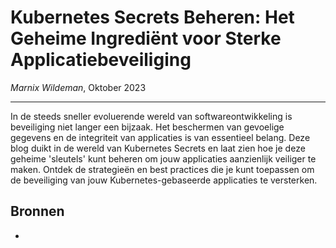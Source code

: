 # Kubernetes Secrets Beheren: Het Geheime Ingrediënt voor Sterke Applicatiebeveiliging
 
*Marnix Wildeman*, Oktober 2023
<hr>
 
In de steeds sneller evoluerende wereld van softwareontwikkeling is beveiliging niet langer een bijzaak. Het beschermen van gevoelige gegevens en de integriteit van applicaties is van essentieel belang. Deze blog duikt in de wereld van Kubernetes Secrets en laat zien hoe je deze geheime 'sleutels' kunt beheren om jouw applicaties aanzienlijk veiliger te maken. Ontdek de strategieën en best practices die je kunt toepassen om de beveiliging van jouw Kubernetes-gebaseerde applicaties te versterken.



## Bronnen
- 
